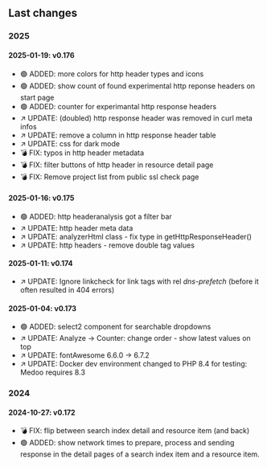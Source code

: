 ## Last changes

### 2025

#### 2025-01-19: v0.176

* 🟢 ADDED: more colors for http header types and icons
* 🟢 ADDED: show count of found experimental http reponse headers on start page
* 🟢 ADDED: counter for experimantal http response headers
* ↗️ UPDATE: (doubled) http response header was removed in curl meta infos
* ↗️ UPDATE: remove a column in http response header table
* ↗️ UPDATE: css for dark mode
* 💣 FIX: typos in http header metadata
* 💣 FIX: filter buttons of http header in resource detail page
* 💣 FIX: Remove project list from public ssl check page

#### 2025-01-16: v0.175

* 🟢 ADDED: http headeranalysis got a filter bar
* ↗️ UPDATE: http header meta data
* ↗️ UPDATE: analyzerHtml class - fix type in getHttpResponseHeader()
* ↗️ UPDATE: http headers - remove double tag values

#### 2025-01-11: v0.174

* ↗️ UPDATE: Ignore linkcheck for link tags with rel *dns-prefetch* (before it often resulted in 404 errors)

#### 2025-01-04: v0.173

* 🟢 ADDED: select2 component for searchable dropdowns
* ↗️ UPDATE: Analyze -> Counter: change order - show latest values on top
* ↗️ UPDATE: fontAwesome 6.6.0 -> 6.7.2
* ↗️ UPDATE: Docker dev environment changed to PHP 8.4 for testing: Medoo requires 8.3

### 2024

#### 2024-10-27: v0.172

* 💣 FIX: flip between search index detail and resource item (and back)
* 🟢 ADDED: show network times to prepare, process and sending response in the detail pages of a search index item and a resource item.
